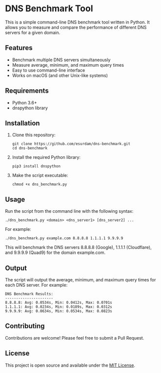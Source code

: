 # DNS Benchmark Tool

This is a simple command-line DNS benchmark tool written in Python. It allows you to measure and compare the performance of different DNS servers for a given domain.

## Features

- Benchmark multiple DNS servers simultaneously
- Measure average, minimum, and maximum query times
- Easy to use command-line interface
- Works on macOS (and other Unix-like systems)

## Requirements

- Python 3.6+
- dnspython library

## Installation

1. Clone this repository:
   ```
   git clone https://github.com/esurdam/dns-benchmark.git
   cd dns-benchmark
   ```

2. Install the required Python library:
   ```
   pip3 install dnspython
   ```

3. Make the script executable:
   ```
   chmod +x dns_benchmark.py
   ```

## Usage

Run the script from the command line with the following syntax:

```
./dns_benchmark.py <domain> <dns_server1> [dns_server2] ...
```

For example:

```
./dns_benchmark.py example.com 8.8.8.8 1.1.1.1 9.9.9.9
```

This will benchmark the DNS servers 8.8.8.8 (Google), 1.1.1.1 (Cloudflare), and 9.9.9.9 (Quad9) for the domain example.com.

## Output

The script will output the average, minimum, and maximum query times for each DNS server. For example:

```
DNS Benchmark Results:
----------------------
8.8.8.8: Avg: 0.0534s, Min: 0.0412s, Max: 0.0701s
1.1.1.1: Avg: 0.0234s, Min: 0.0189s, Max: 0.0312s
9.9.9.9: Avg: 0.0634s, Min: 0.0534s, Max: 0.0823s
```

## Contributing

Contributions are welcome! Please feel free to submit a Pull Request.

## License

This project is open source and available under the [MIT License](LICENSE).